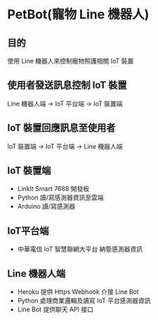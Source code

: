 # PetBot(寵物 Line 機器人)

## 目的
使用 Line 機器人來控制寵物照護相關 IoT 裝置

## 使用者發送訊息控制 IoT 裝置
Line 機器人端 -> IoT 平台端 -> IoT 裝置端

## IoT 裝置回應訊息至使用者
IoT 裝置端 -> IoT 平台端 -> Line 機器人端

## IoT 裝置端
- LinkIt Smart 7688 開發板
- Python 讀/寫感測器資訊至雲端
- Arduino 讀/寫感測器

## IoT平台端
- 中華電信 IoT 智慧聯網大平台 納管感測器資訊
 
## Line 機器人端
- Heroku 提供 Https Webhook 介接 Line Bot
- Python 處理商業邏輯及讀寫 IoT 平台感測器資訊
- Line Bot 提供聊天 API 接口

